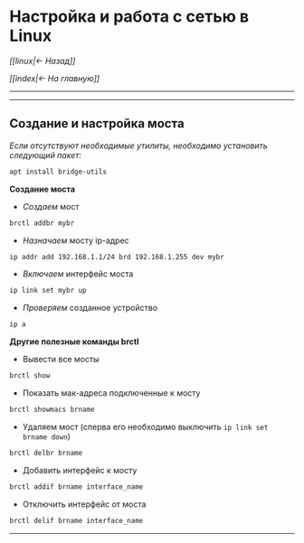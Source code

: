 # Настройка и работа с сетью в Linux

*[[linux|<- Назад]]*

*[[index|<- На главную]]*
***

***
## Создание и настройка моста

*Если отсутствуют необходимые утилиты, необходимо установить следующий пакет:*

```bash
apt install bridge-utils
```

**Создание моста**

- *Создаем* мост

```bash
brctl addbr mybr
```

- *Назначаем* мосту ip-адрес

```bash
ip addr add 192.168.1.1/24 brd 192.168.1.255 dev mybr
```

- *Включаем* интерфейс моста

```bash
ip link set mybr up
```

- *Проверяем* созданное устройство

```bash
ip a
```

**Другие полезные команды brctl**

- Вывести все мосты

```bash
brctl show
```

- Показать мак-адреса подключенные к мосту

```bash
brctl showmacs brname
```

- Удаляем мост (сперва его необходимо выключить `ip link set brname down`)

```bash
brctl delbr brname
```

- Добавить интерфейс к мосту

```bash
brctl addif brname interface_name
```

- Отключить интерфейс от моста

```bash
brctl delif brname interface_name
```

***